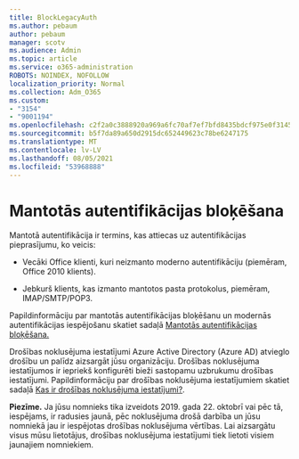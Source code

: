 ```yaml
---
title: BlockLegacyAuth
ms.author: pebaum
author: pebaum
manager: scotv
ms.audience: Admin
ms.topic: article
ms.service: o365-administration
ROBOTS: NOINDEX, NOFOLLOW
localization_priority: Normal
ms.collection: Adm_O365
ms.custom:
- "3154"
- "9001194"
ms.openlocfilehash: c2f2a0c3888920a969a6fc70af7ef7bfd8435bdcf975e0f31452b5da85e3a208
ms.sourcegitcommit: b5f7da89a650d2915dc652449623c78be6247175
ms.translationtype: MT
ms.contentlocale: lv-LV
ms.lasthandoff: 08/05/2021
ms.locfileid: "53968888"
---
```

# <a name="blocking-legacy-authentication"></a>Mantotās autentifikācijas bloķēšana

Mantotā autentifikācija ir termins, kas attiecas uz autentifikācijas pieprasījumu, ko veicis:

- Vecāki Office klienti, kuri neizmanto moderno autentifikāciju (piemēram, Office 2010 klients).

- Jebkurš klients, kas izmanto mantotos pasta protokolus, piemēram, IMAP/SMTP/POP3.

Papildinformāciju par mantotās autentifikācijas bloķēšanu un modernās autentifikācijas iespējošanu skatiet sadaļā [Mantotās autentifikācijas bloķēšana.](https://docs.microsoft.com/azure/active-directory/conditional-access/concept-conditional-access-block-legacy-authentication)

Drošības noklusējuma iestatījumi Azure Active Directory (Azure AD) atvieglo drošību un palīdz aizsargāt jūsu organizāciju. Drošības noklusējuma iestatījumos ir iepriekš konfigurēti bieži sastopamu uzbrukumu drošības iestatījumi.
Papildinformāciju par drošības noklusējuma iestatījumiem skatiet sadaļā [Kas ir drošības noklusējuma iestatījumi?](https://docs.microsoft.com/azure/active-directory/fundamentals/concept-fundamentals-security-defaults). 

**Piezīme.** Ja jūsu nomnieks tika izveidots 2019. gada 22. oktobrī vai pēc tā, iespējams, ir radusies jaunā, pēc noklusējuma drošā darbība un jūsu nomniekā jau ir iespējotas drošības noklusējuma vērtības.  Lai aizsargātu visus mūsu lietotājus, drošības noklusējuma iestatījumi tiek lietoti visiem jaunajiem nomniekiem.

